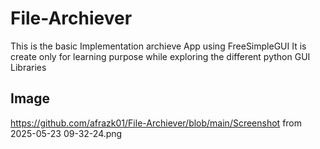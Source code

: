 # File-Archiever
This is the basic Implementation archieve App using FreeSimpleGUI
It is create only for learning purpose while exploring the different python GUI Libraries
## Image
https://github.com/afrazk01/File-Archiever/blob/main/Screenshot from 2025-05-23 09-32-24.png
